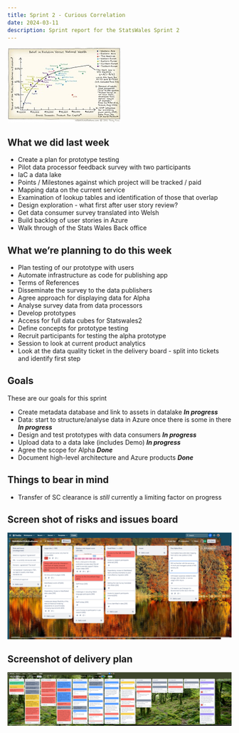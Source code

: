 ```yaml
---
title: Sprint 2 - Curious Correlation 
date: 2024-03-11
description: Sprint report for the StatsWales Sprint 2
---
```


![Example of curious correlation](correlation.jpg)

## What we did last week
-  Create a plan for prototype testing
-  Pilot data processor feedback survey with two participants
-  IaC a data lake
-  Points / Milestones against which project will be tracked / paid
-  Mapping data on the current service
-  Examination of lookup tables and identification of those that overlap
-  Design exploration - what first after user story review?
-  Get data consumer survey translated into Welsh
-  Build backlog of user stories in Azure
-  Walk through of the Stats Wales Back office

## What we’re planning to do this week
- Plan testing of our prototype with users
- Automate infrastructure as code for publishing app
- Terms of References
- Disseminate the survey to the data publishers
- Agree approach for displaying data for Alpha
- Analyse survey data from data processors
- Develop prototypes
- Access for full data cubes for Statswales2
- Define concepts for prototype testing
- Recruit participants for testing the alpha prototype
- Session to look at current product analytics
- Look at the data quality ticket in the delivery board - split into tickets and identify first step

## Goals

These are our goals for this sprint
- Create metadata database and link to assets in datalake <span class="badge bg-info">_**In progress**_</span>
- Data: start to structure/analyse data in Azure once there is some in there <span class="badge bg-info">_**In progress**_</span>
- Design and test prototypes with data consumers <span class="badge bg-info">_**In progress**_</span>
- Upload data to a data lake (includes Demo) <span class="badge bg-info">_**In progress**_</span>
- Agree the scope for Alpha <span class="badge bg-success">_**Done**_</span>
- Document high-level architecture and Azure products <span class="badge bg-success">_**Done**_</span>

## Things to bear in mind
- Transfer of SC clearance is *still* currently a limiting factor on progress

## Screen shot of risks and issues board
![Screenshot of risks and issues board](risksAndIssues20240311.png)

## Screenshot of delivery plan
![Screenshot of delivery plan](deliveryPlan20240311.png)
